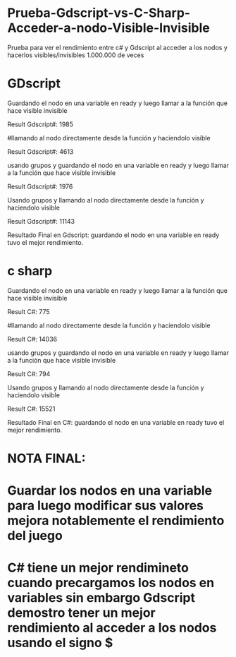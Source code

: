 # Prueba-Gdscript-vs-C-Sharp-Acceder-a-nodo-Visible-Invisible
Prueba para ver el rendimiento entre c# y Gdscript al acceder a los nodos y hacerlos visibles/invisibles
1.000.000 de veces 


# GDscript 
Guardando el nodo en una variable en ready y luego llamar a la función que hace visible invisible

Result Gdscript#: 1985

#llamando al nodo directamente desde la función y haciendolo visible

Result Gdscript#: 4613

usando grupos y guardando el nodo en una variable en ready y luego llamar a la función que hace visible invisible

Result Gdscript#: 1976

Usando grupos y llamando al nodo directamente desde la función y haciendolo visible

Result Gdscript#: 11143

Resultado Final en Gdscript: guardando el nodo en una variable en ready tuvo el mejor rendimiento.


# c sharp
Guardando el nodo en una variable en ready y luego llamar a la función que hace visible invisible

Result C#: 775

#llamando al nodo directamente desde la función y haciendolo visible

Result C#: 14036

usando grupos y guardando el nodo en una variable en ready y luego llamar a la función que hace visible invisible

Result C#: 794

Usando grupos y llamando al nodo directamente desde la función y haciendolo visible

Result C#: 15521


Resultado Final en C#: guardando el nodo en una variable en ready tuvo el mejor rendimiento.


# NOTA FINAL:
# Guardar los nodos en una variable para luego modificar sus valores mejora notablemente el rendimiento del juego
# C# tiene un mejor rendimineto cuando precargamos los nodos en variables sin embargo Gdscript demostro tener un mejor rendimiento al acceder a los nodos usando el signo $








